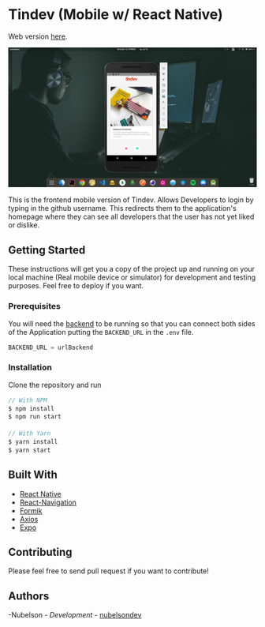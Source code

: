 # Tindev (Mobile w/ React Native)

Web version [here](https://github.com/nubelsondev/Tindev).

![Tindev Preview](./thumbnail.png)

This is the frontend mobile version of Tindev. Allows Developers to login by typing in the github username. This redirects them to the application's homepage where they can see all developers that the user has not yet liked or dislike.

## Getting Started

These instructions will get you a copy of the project up and running on your local machine (Real mobile device or simulator) for development and testing purposes. Feel free to deploy if you want.

### Prerequisites

You will need the [backend](https://github.com/nubelsondev/tindev-backend) to be running so that you can connect both sides of the Application putting the `BACKEND_URL` in the `.env` file.

```javascript
BACKEND_URL = urlBackend
```

### Installation

Clone the repository and run

```javascript
// With NPM
$ npm install
$ npm run start

// With Yarn
$ yarn install
$ yarn start
```

## Built With

-   [React Native](https://facebook.github.io/react-native/)
-   [React-Navigation](https://reactnavigation.org/)
-   [Formik](https://jaredpalmer.com/formik)
-   [Axios](https://github.com/axios/axios)
-   [Expo](https://expo.io/)

## Contributing

Please feel free to send pull request if you want to contribute!

## Authors

-Nubelson - _Development_ - [nubelsondev](https://github.com/nubelsondev)
